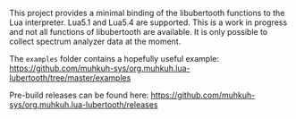 This project provides a minimal binding of the libubertooth functions to the Lua interpreter. Lua5.1 and Lua5.4 are supported. This is a work in progress and not all functions of libubertooth are available. It is only possible to collect spectrum analyzer data at the moment.

The ```examples``` folder contains a hopefully useful example: https://github.com/muhkuh-sys/org.muhkuh.lua-lubertooth/tree/master/examples

Pre-build releases can be found here: https://github.com/muhkuh-sys/org.muhkuh.lua-lubertooth/releases
